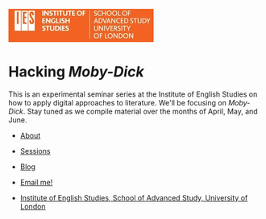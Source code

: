 ![IES-logo](IES-logo.jpg) 

Hacking <em>Moby-Dick</em>
==========================

This is an experimental seminar series at the Institute of English Studies on how to apply digital approaches to literature. We'll be focusing on _Moby-Dick_. Stay tuned as we compile material over the months of April, May, and June.

*   [About](cmohge1/hacking-moby-dick/docs/about)
*   [Sessions](cmohge1/hacking-moby-dick/docs/sessions)
*   [Blog](cmohge1/hacking-moby-dick/docs/blog)


*   [Email me!](mailto:christopher.ohge@sas.ac.uk)
*   [Institute of English Studies, School of Advanced Study, University of London](https://www.ies.sas.ac.uk/)
